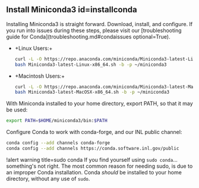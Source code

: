## Install Miniconda3 id=installconda

Installing Miniconda3 is straight forward. Download, install, and configure. If you run into issues during these steps, please visit our [troubleshooting guide for Conda](troubleshooting.md#condaissues optional=True).

- +Linux Users:+

  ```bash
  curl -L -O https://repo.anaconda.com/miniconda/Miniconda3-latest-Linux-x86_64.sh
  bash Miniconda3-latest-Linux-x86_64.sh -b -p ~/miniconda3
  ```

- +Macintosh Users:+

  ```bash
  curl -L -O https://repo.anaconda.com/miniconda/Miniconda3-latest-MacOSX-x86_64.sh
  bash Miniconda3-latest-MacOSX-x86_64.sh -b -p ~/miniconda3
  ```

With Miniconda installed to your home directory, export PATH, so that it may be used:

```bash
export PATH=$HOME/miniconda3/bin:$PATH
```

Configure Conda to work with conda-forge, and our INL public channel:

```bash
conda config --add channels conda-forge
conda config --add channels https://conda.software.inl.gov/public
```

!alert warning title=sudo conda
If you find yourself using `sudo conda`... something's not right. The most common reason for needing sudo, is due to an improper Conda installation. Conda *should* be installed to your home directory, without any use of `sudo`.
